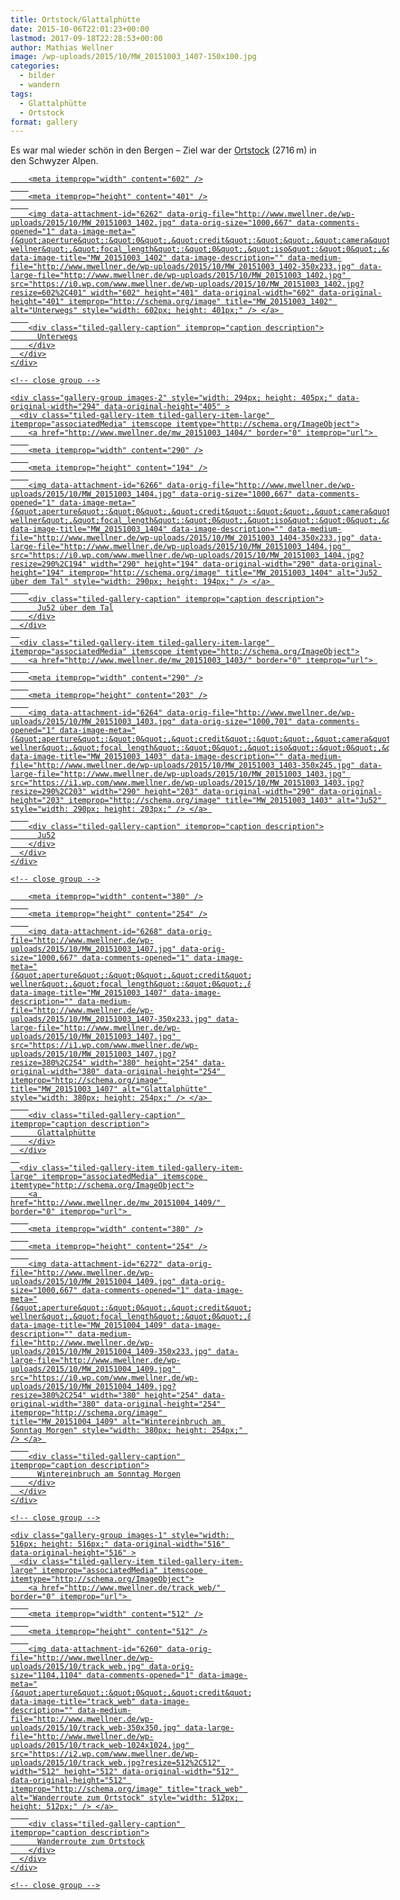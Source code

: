 ```yaml
---
title: Ortstock/Glattalphütte
date: 2015-10-06T22:01:23+00:00
lastmod: 2017-09-18T22:28:53+00:00
author: Mathias Wellner
image: /wp-uploads/2015/10/MW_20151003_1407-150x100.jpg
categories:
  - bilder
  - wandern
tags:
  - Glattalphütte
  - Ortstock
format: gallery
---
```

Es war mal wieder schön in den Bergen &ndash; Ziel war der <a href="https://de.wikipedia.org/wiki/Ortstock" title="Ortstock" target="_blank">Ortstock</a> (2716&thinsp;m) in den Schwyzer Alpen. 

<div class="tiled-gallery type-rectangular tiled-gallery-unresized" data-original-width="900" data-carousel-extra='{&quot;blog_id&quot;:1,&quot;permalink&quot;:&quot;http:\/\/www.mwellner.de\/2015\/10\/06\/ortstockglattalphuette\/&quot;,&quot;likes_blog_id&quot;:&quot;9056871&quot;}' itemscope itemtype="http://schema.org/ImageGallery" >
  <div class="gallery-row" style="width: 900px; height: 405px;" data-original-width="900" data-original-height="405" >
    <div class="gallery-group images-1" style="width: 606px; height: 405px;" data-original-width="606" data-original-height="405" >
      <div class="tiled-gallery-item tiled-gallery-item-large" itemprop="associatedMedia" itemscope itemtype="http://schema.org/ImageObject">
        <a href="http://www.mwellner.de/mw_20151003_1402/" border="0" itemprop="url"> 
        
        <meta itemprop="width" content="602" />
        
        <meta itemprop="height" content="401" />
        
        <img data-attachment-id="6262" data-orig-file="http://www.mwellner.de/wp-uploads/2015/10/MW_20151003_1402.jpg" data-orig-size="1000,667" data-comments-opened="1" data-image-meta="{&quot;aperture&quot;:&quot;0&quot;,&quot;credit&quot;:&quot;&quot;,&quot;camera&quot;:&quot;&quot;,&quot;caption&quot;:&quot;&quot;,&quot;created_timestamp&quot;:&quot;0&quot;,&quot;copyright&quot;:&quot;mathias wellner&quot;,&quot;focal_length&quot;:&quot;0&quot;,&quot;iso&quot;:&quot;0&quot;,&quot;shutter_speed&quot;:&quot;0&quot;,&quot;title&quot;:&quot;&quot;,&quot;orientation&quot;:&quot;0&quot;}" data-image-title="MW_20151003_1402" data-image-description="" data-medium-file="http://www.mwellner.de/wp-uploads/2015/10/MW_20151003_1402-350x233.jpg" data-large-file="http://www.mwellner.de/wp-uploads/2015/10/MW_20151003_1402.jpg" src="https://i0.wp.com/www.mwellner.de/wp-uploads/2015/10/MW_20151003_1402.jpg?resize=602%2C401" width="602" height="401" data-original-width="602" data-original-height="401" itemprop="http://schema.org/image" title="MW_20151003_1402" alt="Unterwegs" style="width: 602px; height: 401px;" /> </a> 
        
        <div class="tiled-gallery-caption" itemprop="caption description">
          Unterwegs
        </div>
      </div>
    </div>
    
    <!-- close group -->
    
    <div class="gallery-group images-2" style="width: 294px; height: 405px;" data-original-width="294" data-original-height="405" >
      <div class="tiled-gallery-item tiled-gallery-item-large" itemprop="associatedMedia" itemscope itemtype="http://schema.org/ImageObject">
        <a href="http://www.mwellner.de/mw_20151003_1404/" border="0" itemprop="url"> 
        
        <meta itemprop="width" content="290" />
        
        <meta itemprop="height" content="194" />
        
        <img data-attachment-id="6266" data-orig-file="http://www.mwellner.de/wp-uploads/2015/10/MW_20151003_1404.jpg" data-orig-size="1000,667" data-comments-opened="1" data-image-meta="{&quot;aperture&quot;:&quot;0&quot;,&quot;credit&quot;:&quot;&quot;,&quot;camera&quot;:&quot;&quot;,&quot;caption&quot;:&quot;&quot;,&quot;created_timestamp&quot;:&quot;0&quot;,&quot;copyright&quot;:&quot;mathias wellner&quot;,&quot;focal_length&quot;:&quot;0&quot;,&quot;iso&quot;:&quot;0&quot;,&quot;shutter_speed&quot;:&quot;0&quot;,&quot;title&quot;:&quot;&quot;,&quot;orientation&quot;:&quot;0&quot;}" data-image-title="MW_20151003_1404" data-image-description="" data-medium-file="http://www.mwellner.de/wp-uploads/2015/10/MW_20151003_1404-350x233.jpg" data-large-file="http://www.mwellner.de/wp-uploads/2015/10/MW_20151003_1404.jpg" src="https://i0.wp.com/www.mwellner.de/wp-uploads/2015/10/MW_20151003_1404.jpg?resize=290%2C194" width="290" height="194" data-original-width="290" data-original-height="194" itemprop="http://schema.org/image" title="MW_20151003_1404" alt="Ju52 über dem Tal" style="width: 290px; height: 194px;" /> </a> 
        
        <div class="tiled-gallery-caption" itemprop="caption description">
          Ju52 über dem Tal
        </div>
      </div>
      
      <div class="tiled-gallery-item tiled-gallery-item-large" itemprop="associatedMedia" itemscope itemtype="http://schema.org/ImageObject">
        <a href="http://www.mwellner.de/mw_20151003_1403/" border="0" itemprop="url"> 
        
        <meta itemprop="width" content="290" />
        
        <meta itemprop="height" content="203" />
        
        <img data-attachment-id="6264" data-orig-file="http://www.mwellner.de/wp-uploads/2015/10/MW_20151003_1403.jpg" data-orig-size="1000,701" data-comments-opened="1" data-image-meta="{&quot;aperture&quot;:&quot;0&quot;,&quot;credit&quot;:&quot;&quot;,&quot;camera&quot;:&quot;&quot;,&quot;caption&quot;:&quot;&quot;,&quot;created_timestamp&quot;:&quot;0&quot;,&quot;copyright&quot;:&quot;mathias wellner&quot;,&quot;focal_length&quot;:&quot;0&quot;,&quot;iso&quot;:&quot;0&quot;,&quot;shutter_speed&quot;:&quot;0&quot;,&quot;title&quot;:&quot;&quot;,&quot;orientation&quot;:&quot;0&quot;}" data-image-title="MW_20151003_1403" data-image-description="" data-medium-file="http://www.mwellner.de/wp-uploads/2015/10/MW_20151003_1403-350x245.jpg" data-large-file="http://www.mwellner.de/wp-uploads/2015/10/MW_20151003_1403.jpg" src="https://i1.wp.com/www.mwellner.de/wp-uploads/2015/10/MW_20151003_1403.jpg?resize=290%2C203" width="290" height="203" data-original-width="290" data-original-height="203" itemprop="http://schema.org/image" title="MW_20151003_1403" alt="Ju52" style="width: 290px; height: 203px;" /> </a> 
        
        <div class="tiled-gallery-caption" itemprop="caption description">
          Ju52
        </div>
      </div>
    </div>
    
    <!-- close group -->
  </div>
  
  <!-- close row -->
  
  <div class="gallery-row" style="width: 900px; height: 516px;" data-original-width="900" data-original-height="516" >
    <div class="gallery-group images-2" style="width: 384px; height: 516px;" data-original-width="384" data-original-height="516" >
      <div class="tiled-gallery-item tiled-gallery-item-large" itemprop="associatedMedia" itemscope itemtype="http://schema.org/ImageObject">
        <a href="http://www.mwellner.de/mw_20151003_1407/" border="0" itemprop="url"> 
        
        <meta itemprop="width" content="380" />
        
        <meta itemprop="height" content="254" />
        
        <img data-attachment-id="6268" data-orig-file="http://www.mwellner.de/wp-uploads/2015/10/MW_20151003_1407.jpg" data-orig-size="1000,667" data-comments-opened="1" data-image-meta="{&quot;aperture&quot;:&quot;0&quot;,&quot;credit&quot;:&quot;&quot;,&quot;camera&quot;:&quot;&quot;,&quot;caption&quot;:&quot;&quot;,&quot;created_timestamp&quot;:&quot;0&quot;,&quot;copyright&quot;:&quot;mathias wellner&quot;,&quot;focal_length&quot;:&quot;0&quot;,&quot;iso&quot;:&quot;0&quot;,&quot;shutter_speed&quot;:&quot;0&quot;,&quot;title&quot;:&quot;&quot;,&quot;orientation&quot;:&quot;0&quot;}" data-image-title="MW_20151003_1407" data-image-description="" data-medium-file="http://www.mwellner.de/wp-uploads/2015/10/MW_20151003_1407-350x233.jpg" data-large-file="http://www.mwellner.de/wp-uploads/2015/10/MW_20151003_1407.jpg" src="https://i1.wp.com/www.mwellner.de/wp-uploads/2015/10/MW_20151003_1407.jpg?resize=380%2C254" width="380" height="254" data-original-width="380" data-original-height="254" itemprop="http://schema.org/image" title="MW_20151003_1407" alt="Glattalphütte" style="width: 380px; height: 254px;" /> </a> 
        
        <div class="tiled-gallery-caption" itemprop="caption description">
          Glattalphütte
        </div>
      </div>
      
      <div class="tiled-gallery-item tiled-gallery-item-large" itemprop="associatedMedia" itemscope itemtype="http://schema.org/ImageObject">
        <a href="http://www.mwellner.de/mw_20151004_1409/" border="0" itemprop="url"> 
        
        <meta itemprop="width" content="380" />
        
        <meta itemprop="height" content="254" />
        
        <img data-attachment-id="6272" data-orig-file="http://www.mwellner.de/wp-uploads/2015/10/MW_20151004_1409.jpg" data-orig-size="1000,667" data-comments-opened="1" data-image-meta="{&quot;aperture&quot;:&quot;0&quot;,&quot;credit&quot;:&quot;&quot;,&quot;camera&quot;:&quot;&quot;,&quot;caption&quot;:&quot;&quot;,&quot;created_timestamp&quot;:&quot;0&quot;,&quot;copyright&quot;:&quot;mathias wellner&quot;,&quot;focal_length&quot;:&quot;0&quot;,&quot;iso&quot;:&quot;0&quot;,&quot;shutter_speed&quot;:&quot;0&quot;,&quot;title&quot;:&quot;&quot;,&quot;orientation&quot;:&quot;0&quot;}" data-image-title="MW_20151004_1409" data-image-description="" data-medium-file="http://www.mwellner.de/wp-uploads/2015/10/MW_20151004_1409-350x233.jpg" data-large-file="http://www.mwellner.de/wp-uploads/2015/10/MW_20151004_1409.jpg" src="https://i0.wp.com/www.mwellner.de/wp-uploads/2015/10/MW_20151004_1409.jpg?resize=380%2C254" width="380" height="254" data-original-width="380" data-original-height="254" itemprop="http://schema.org/image" title="MW_20151004_1409" alt="Wintereinbruch am Sonntag Morgen" style="width: 380px; height: 254px;" /> </a> 
        
        <div class="tiled-gallery-caption" itemprop="caption description">
          Wintereinbruch am Sonntag Morgen
        </div>
      </div>
    </div>
    
    <!-- close group -->
    
    <div class="gallery-group images-1" style="width: 516px; height: 516px;" data-original-width="516" data-original-height="516" >
      <div class="tiled-gallery-item tiled-gallery-item-large" itemprop="associatedMedia" itemscope itemtype="http://schema.org/ImageObject">
        <a href="http://www.mwellner.de/track_web/" border="0" itemprop="url"> 
        
        <meta itemprop="width" content="512" />
        
        <meta itemprop="height" content="512" />
        
        <img data-attachment-id="6260" data-orig-file="http://www.mwellner.de/wp-uploads/2015/10/track_web.jpg" data-orig-size="1104,1104" data-comments-opened="1" data-image-meta="{&quot;aperture&quot;:&quot;0&quot;,&quot;credit&quot;:&quot;&quot;,&quot;camera&quot;:&quot;&quot;,&quot;caption&quot;:&quot;&quot;,&quot;created_timestamp&quot;:&quot;0&quot;,&quot;copyright&quot;:&quot;&quot;,&quot;focal_length&quot;:&quot;0&quot;,&quot;iso&quot;:&quot;0&quot;,&quot;shutter_speed&quot;:&quot;0&quot;,&quot;title&quot;:&quot;&quot;,&quot;orientation&quot;:&quot;0&quot;}" data-image-title="track_web" data-image-description="" data-medium-file="http://www.mwellner.de/wp-uploads/2015/10/track_web-350x350.jpg" data-large-file="http://www.mwellner.de/wp-uploads/2015/10/track_web-1024x1024.jpg" src="https://i2.wp.com/www.mwellner.de/wp-uploads/2015/10/track_web.jpg?resize=512%2C512" width="512" height="512" data-original-width="512" data-original-height="512" itemprop="http://schema.org/image" title="track_web" alt="Wanderroute zum Ortstock" style="width: 512px; height: 512px;" /> </a> 
        
        <div class="tiled-gallery-caption" itemprop="caption description">
          Wanderroute zum Ortstock
        </div>
      </div>
    </div>
    
    <!-- close group -->
  </div>
  
  <!-- close row -->
</div>